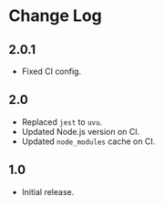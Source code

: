 # Change Log

## 2.0.1
* Fixed CI config.

## 2.0
* Replaced `jest` to `uvu`.
* Updated Node.js version on CI.
* Updated `node_modules` cache on CI.

## 1.0
* Initial release.
